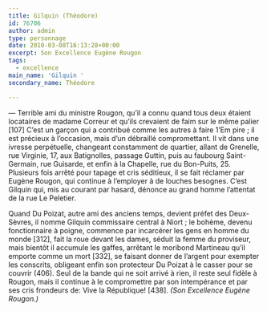 ```yaml
---
title: Gilquin (Théodore)
id: 76706
author: admin
type: personnage
date: 2010-03-08T16:13:28+00:00
excerpt: Son Excellence Eugène Rougon
tags:
  - excellence
main_name: 'Gilquin '
secondary_name: Théodore

---
```

— Terrible ami du ministre Rougon, qu&rsquo;il a connu quand tous deux étaient locataires de madame Correur et qu&rsquo;ils crevaient de faim sur le même palier [107] C&rsquo;est un garçon qui a contribué comme les autres à faire 1&rsquo;Em pire ; il est précieux à l&rsquo;occasion, mais d&rsquo;un débraillé compromettant. Il vit dans une ivresse perpétuelle, changeant constamment de quartier, allant de Grenelle, rue Virginie, 17, aux Batignolles, passage Guttin, puis au faubourg Saint-Germain, rue Guisarde, et enfin à la Chapelle, rue du Bon-Puits, 25. Plusieurs fois arrêté pour tapage et cris séditieux, il se fait réclamer par Eugène Rougon, qui continue à l&rsquo;employer à de louches besognes. C&rsquo;est Gilquin qui, mis au courant par hasard, dénonce au grand homme l&rsquo;attentat de la rue Le Peletier.

Quand Du Poizat, autre ami des anciens temps, devient préfet des Deux-Sèvres, il nomme Gilquin commissaire central à Niort ; le bohème, devenu fonctionnaire à poigne, commence par incarcérer les gens en homme du monde [312], fait la roue devant les dames, séduit la femme du proviseur, mais bientôt il accumule les gaffes, arrêtant le moribond Martineau qu&rsquo;il emporte comme un mort [332], se faisant donner de l&rsquo;argent pour exempter les conscrits, obligeant enfin son protecteur Du Poizat à le casser pour se couvrir (406). Seul de la bande qui ne soit arrivé à rien, il reste seul fidèle à Rougon, mais il continue à le compromettre par son intempérance et par ses cris frondeurs de: Vive la République! [438]. _(Son Excellence Eugène Rougon.)_